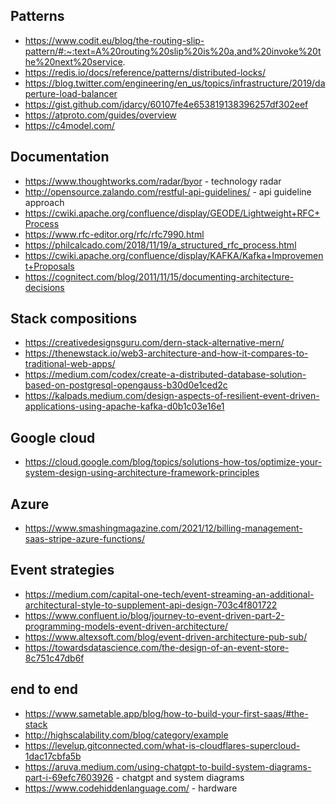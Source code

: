 ## Patterns

- https://www.codit.eu/blog/the-routing-slip-pattern/#:~:text=A%20routing%20slip%20is%20a,and%20invoke%20the%20next%20service.
- https://redis.io/docs/reference/patterns/distributed-locks/
- https://blog.twitter.com/engineering/en_us/topics/infrastructure/2019/daperture-load-balancer
- https://gist.github.com/jdarcy/60107fe4e653819138396257df302eef
- https://atproto.com/guides/overview
- https://c4model.com/


## Documentation
- https://www.thoughtworks.com/radar/byor - technology radar
- http://opensource.zalando.com/restful-api-guidelines/ - api guideline approach
- https://cwiki.apache.org/confluence/display/GEODE/Lightweight+RFC+Process
- https://www.rfc-editor.org/rfc/rfc7990.html
- https://philcalcado.com/2018/11/19/a_structured_rfc_process.html
- https://cwiki.apache.org/confluence/display/KAFKA/Kafka+Improvement+Proposals
- https://cognitect.com/blog/2011/11/15/documenting-architecture-decisions

## Stack compositions

- https://creativedesignsguru.com/dern-stack-alternative-mern/
- https://thenewstack.io/web3-architecture-and-how-it-compares-to-traditional-web-apps/
- https://medium.com/codex/create-a-distributed-database-solution-based-on-postgresql-opengauss-b30d0e1ced2c
- https://kalpads.medium.com/design-aspects-of-resilient-event-driven-applications-using-apache-kafka-d0b1c03e16e1

## Google cloud

- https://cloud.google.com/blog/topics/solutions-how-tos/optimize-your-system-design-using-architecture-framework-principles

## Azure

- https://www.smashingmagazine.com/2021/12/billing-management-saas-stripe-azure-functions/

## Event strategies

- https://medium.com/capital-one-tech/event-streaming-an-additional-architectural-style-to-supplement-api-design-703c4f801722
- https://www.confluent.io/blog/journey-to-event-driven-part-2-programming-models-event-driven-architecture/
- https://www.altexsoft.com/blog/event-driven-architecture-pub-sub/
- https://towardsdatascience.com/the-design-of-an-event-store-8c751c47db6f

## end to end

- https://www.sametable.app/blog/how-to-build-your-first-saas/#the-stack
- http://highscalability.com/blog/category/example
- https://levelup.gitconnected.com/what-is-cloudflares-supercloud-1dac17cbfa5b
- https://aruva.medium.com/using-chatgpt-to-build-system-diagrams-part-i-69efc7603926 - chatgpt and system diagrams
- https://www.codehiddenlanguage.com/ - hardware